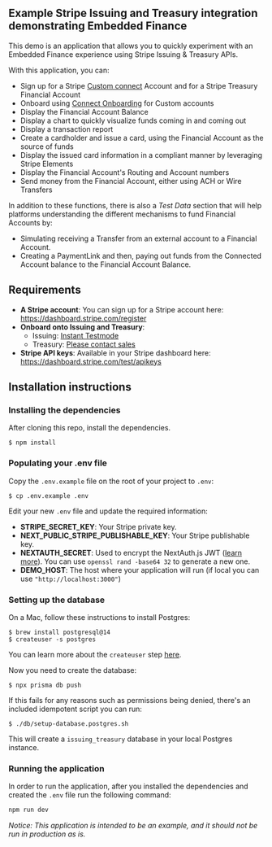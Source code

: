 
## Example Stripe Issuing and Treasury integration demonstrating Embedded Finance

This demo is an application that allows you to quickly experiment with an Embedded Finance experience using Stripe Issuing & Treasury APIs.

With this application, you can:

- Sign up for a Stripe [Custom connect](https://stripe.com/docs/connect/custom-accounts) Account and for a Stripe Treasury Financial Account
- Onboard using [Connect Onboarding](https://stripe.com/docs/connect/connect-onboarding) for Custom accounts
- Display the Financial Account Balance
- Display a chart to quickly visualize funds coming in and coming out
- Display a transaction report
- Create a cardholder and issue a card, using the Financial Account as the source of funds
- Display the issued card information in a compliant manner by leveraging Stripe Elements
- Display the Financial Account's Routing and Account numbers
- Send money from the Financial Account, either using ACH or Wire Transfers

In addition to these functions, there is also a *Test Data* section that will help platforms understanding the different mechanisms to fund Financial Accounts by:

- Simulating receiving a Transfer from an external account to a Financial Account.
- Creating a PaymentLink and then, paying out funds from the Connected Account balance to the Financial Account Balance.
<!-- You can watch a recorded live stream about this demo [here](https://www.youtube.com/watch?v=2MiMFJ9c4t8). -->

## Requirements

* **A Stripe account**: You can sign up for a Stripe account here: https://dashboard.stripe.com/register
* **Onboard onto Issuing and Treasury**:
  * Issuing: [Instant Testmode](https://dashboard.stripe.com/setup/issuing/activate)
  * Treasury: [Please contact sales](https://go.stripe.global/treasury-inquiry)
* **Stripe API keys**: Available in your Stripe dashboard here: https://dashboard.stripe.com/test/apikeys

## Installation instructions

### Installing the dependencies

After cloning this repo, install the dependencies.

    $ npm install

### Populating your .env file

Copy the `.env.example` file on the root of your project to `.env`:

    $ cp .env.example .env

Edit your new `.env` file and update the required information:

- **STRIPE_SECRET_KEY**: Your Stripe private key.
- **NEXT_PUBLIC_STRIPE_PUBLISHABLE_KEY**: Your Stripe publishable key.
- **NEXTAUTH_SECRET**: Used to encrypt the NextAuth.js JWT ([learn more](https://next-auth.js.org/configuration/options#nextauth_secret)). You can use `openssl rand -base64 32` to generate a new one.
- **DEMO_HOST**: The host where your application will run (if local you can use `"http://localhost:3000"`)

### Setting up the database

On a Mac, follow these instructions to install Postgres:

    $ brew install postgresql@14
    $ createuser -s postgres

You can learn more about the `createuser` step [here](https://stackoverflow.com/a/15309551).

Now you need to create the database:

    $ npx prisma db push

If this fails for any reasons such as permissions being denied, there's an included idempotent script you can run:

    $ ./db/setup-database.postgres.sh

This will create a `issuing_treasury` database in your local Postgres instance.

### Running the application

In order to run the application, after you installed the dependencies and created the `.env` file run the following command:

```bash
npm run dev
```

*Notice: This application is intended to be an example, and it should not be run in production as is.*
